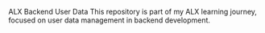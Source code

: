 ALX Backend User Data
This repository is part of my ALX learning journey, focused on user data management in backend development.
